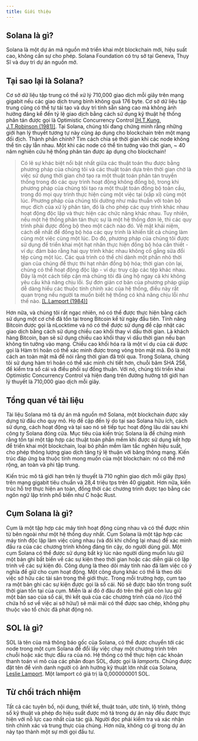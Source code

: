 ```yaml
---
title: Giới thiệu
---
```


## Solana là gì?

Solana là một dự án mã nguồn mở triển khai một blockchain mới, hiệu suất cao, không cần sự cho phép. Solana Foundation có trụ sở tại Geneva, Thụy Sĩ và duy trì dự án nguồn mở.

## Tại sao lại là Solana?

Cơ sở dữ liệu tập trung có thể xử lý 710,000 giao dịch mỗi giây trên mạng gigabit nếu các giao dịch trung bình không quá 176 byte. Cơ sở dữ liệu tập trung cũng có thể tự tái tạo và duy trì tính sẵn sàng cao mà không ảnh hưởng đáng kể đến tỷ lệ giao dịch bằng cách sử dụng kỹ thuật hệ thống phân tán được gọi là Optimistic Concurrency Control [\[H.T.Kung, J.T.Robinson (1981)\]](http://citeseerx.ist.psu.edu/viewdoc/summary?doi=10.1.1.65.4735). Tại Solana, chúng tôi đang chứng minh rằng những giới hạn lý thuyết tương tự này cũng áp dụng cho blockchain trên một mạng đối địch. Thành phần chính? Tìm cách chia sẻ thời gian khi các node không thể tin cậy lẫn nhau. Một khi các node có thể tin tưởng vào thời gian, ~ 40 năm nghiên cứu hệ thống phân tán được áp dụng cho blockchain!

> Có lẽ sự khác biệt nổi bật nhất giữa các thuật toán thu được bằng phương pháp của chúng tôi và các thuật toán dựa trên thời gian chờ là việc sử dụng thời gian chờ tạo ra một thuật toán phân tán truyền thống trong đó các quy trình hoạt động không đồng bộ, trong khi phương pháp của chúng tôi tạo ra một thuật toán đồng bộ toàn cầu, trong đó mọi quy trình thực hiện cùng một việc tại (xấp xỉ) cùng một lúc. Phương pháp của chúng tôi dường như mâu thuẫn với toàn bộ mục đích của xử lý phân tán, đó là cho phép các quy trình khác nhau hoạt động độc lập và thực hiện các chức năng khác nhau. Tuy nhiên, nếu một hệ thống phân tán thực sự là một hệ thống đơn lẻ, thì các quy trình phải được đồng bộ theo một cách nào đó. Về mặt khái niệm, cách dễ nhất để đồng bộ hóa các quy trình là khiến tất cả chúng làm cùng một việc cùng một lúc. Do đó, phương pháp của chúng tôi được sử dụng để triển khai một hạt nhân thực hiện đồng bộ hóa cần thiết - ví dụ: đảm bảo rằng hai quy trình khác nhau không cố gắng sửa đổi tệp cùng một lúc. Các quá trình có thể chỉ dành một phần nhỏ thời gian của chúng để thực thi hạt nhân đồng bộ hóa; thời gian còn lại, chúng có thể hoạt động độc lập - ví dụ: truy cập các tệp khác nhau. Đây là một cách tiếp cận mà chúng tôi đã ủng hộ ngay cả khi không yêu cầu khả năng chịu lỗi. Sự đơn giản cơ bản của phương pháp giúp dễ dàng hiểu các thuộc tính chính xác của hệ thống, điều này rất quan trọng nếu người ta muốn biết hệ thống có khả năng chịu lỗi như thế nào. [\[L.Lamport (1984)\]](http://citeseerx.ist.psu.edu/viewdoc/summary?doi=10.1.1.71.1078)

Hơn nữa, và chúng tôi rất ngạc nhiên, nó có thể được thực hiện bằng cách sử dụng một cơ chế đã tồn tại trong Bitcoin kể từ ngày đầu tiên. Tính năng Bitcoin được gọi là nLocktime và nó có thể được sử dụng để cập nhật các giao dịch bằng cách sử dụng chiều cao khối thay vì dấu thời gian. Là khách hàng Bitcoin, bạn sẽ sử dụng chiều cao khối thay vì dấu thời gian nếu bạn không tin tưởng vào mạng. Chiều cao khối hóa ra là một ví dụ của cái được gọi là Hàm trì hoãn có thể xác minh được trong vòng tròn mật mã. Đó là một cách an toàn mật mã để nói rằng thời gian đã trôi qua. Trong Solana, chúng tôi sử dụng hàm trì hoãn có thể xác minh chi tiết hơn, chuỗi băm SHA 256, để kiểm tra sổ cái và điều phối sự đồng thuận. Với nó, chúng tôi triển khai Optimistic Concurrency Control và hiện đang trên đường hướng tới giới hạn lý thuyết là 710,000 giao dịch mỗi giây.

## Tổng quan về tài liệu

Tài liệu Solana mô tả dự án mã nguồn mở Solana, một blockchain được xây dựng từ đầu cho quy mô. Họ đề cập đến lý do tại sao Solana hữu ích, cách sử dụng, cách hoạt động và tại sao nó sẽ tiếp tục hoạt động lâu dài sau khi công ty Solana đóng cửa. Mục tiêu của kiến ​​trúc Solana là để chứng minh rằng tồn tại một tập hợp các thuật toán phần mềm khi được sử dụng kết hợp để triển khai một blockchain, loại bỏ phần mềm làm tắc nghẽn hiệu suất, cho phép thông lượng giao dịch tăng tỷ lệ thuận với băng thông mạng. Kiến trúc đáp ứng ba thuộc tính mong muốn của một blockchain: nó có thể mở rộng, an toàn và phi tập trung.

Kiến trúc mô tả giới hạn trên lý thuyết là 710 nghìn giao dịch mỗi giây \(tps\) trên mạng gigabit tiêu chuẩn và 28,4 triệu tps trên 40 gigabit. Hơn nữa, kiến trúc hỗ trợ thực hiện an toàn, đồng thời các chương trình được tạo bằng các ngôn ngữ lập trình phổ biến như C hoặc Rust.

## Cụm Solana là gì?

Cụm là một tập hợp các máy tính hoạt động cùng nhau và có thể được nhìn từ bên ngoài như một hệ thống duy nhất. Cụm Solana là một tập hợp các máy tính độc lập làm việc cùng nhau \(và đôi khi chống lại nhau\) để xác minh đầu ra của các chương trình không đáng tin cậy, do người dùng gửi. Một cụm Solana có thể được sử dụng bất kỳ lúc nào người dùng muốn lưu giữ một bản ghi bất biến về các sự kiện theo thời gian hoặc các diễn giải có lập trình về các sự kiện đó. Công dụng là theo dõi máy tính nào đã làm việc có ý nghĩa để giữ cho cụm hoạt động. Một công dụng khác có thể là theo dõi việc sở hữu các tài sản trong thế giới thực. Trong mỗi trường hợp, cụm tạo ra một bản ghi các sự kiện được gọi là sổ cái. Nó sẽ được bảo tồn trong suốt thời gian tồn tại của cụm. Miễn là ai đó ở đâu đó trên thế giới còn lưu giữ một bản sao của sổ cái, thì kết quả của các chương trình của nó /(có thể chứa hồ sơ về việc ai sở hữu/) sẽ mãi mãi có thể được sao chép, không phụ thuộc vào tổ chức đã phát động nó.

## SOL là gì?

SOL là tên của mã thông báo gốc của Solana, có thể được chuyển tới các node trong một cụm Solana để đổi lấy việc chạy một chương trình trên chuỗi hoặc xác thực đầu ra của nó. Hệ thống có thể thực hiện các khoản thanh toán vi mô của các phân đoạn SOL, được gọi là _lamports_. Chúng được đặt tên để vinh danh người có ảnh hưởng kỹ thuật lớn nhất của Solana, [Leslie Lamport](https://en.wikipedia.org/wiki/Leslie_Lamport). Một lamport có giá trị là 0,000000001 SOL.

## Từ chối trách nhiệm

Tất cả các tuyên bố, nội dung, thiết kế, thuật toán, ước tính, lộ trình, thông số kỹ thuật và phép đo hiệu suất được mô tả trong dự án này đều được thực hiện với nỗ lực cao nhất của tác giả. Người đọc phải kiểm tra và xác nhận tính chính xác và trung thực của chúng. Hơn nữa, không có gì trong dự án này tạo thành một sự mời gọi đầu tư.
